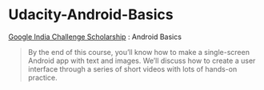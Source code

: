 # Udacity-Android-Basics

[Google India Challenge Scholarship](https://in.udacity.com/google-india-scholarships) : Android Basics

> By the end of this course, you’ll know how to make a single-screen Android app with text and images. We’ll discuss how to create a user interface through a series of short videos with lots of hands-on practice.
